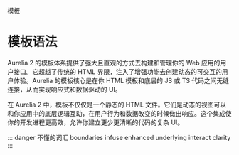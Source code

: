 模板

# 模板语法

Aurelia 2 的模板体系提供了强大且直观的方式去构建和管理你的 Web 应用的用户接口。它超越了传统的 HTML 界限，注入了增强功能去创建动态的可交互的用户体验。Aurelia 的模板核心是在你 HTML 模板和底层的 JS 或 TS 代码之间无缝连接，从而实现响应式和数据驱动的 UI。

在 Aurelia 2 中，模板不仅仅是一个静态的 HTML 文件。它们是动态的视图可以和你应用中的底层逻辑互动，在用户行为和数据改变的时候做出响应。这个集成使你的开发进程更高效，允许你建立更少更清晰的代码的复杂 UI。

::: danger 不懂的词汇
boundaries
infuse
enhanced
underlying
interact
clarity
:::
